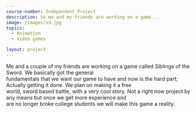 ```yaml
---
course-number: Independent Project
description: So me and my friends are working on a game...
image: /images/vd.jpg
topics:
  - Animation
  - Video games

layout: project
---
```


Me and a couple of my friends are working on a game called Siblings of the Sword. We basically got the general<br> fundamentals that we want our game to have and now is the hard part; Actually getting it done. We plan on making it a free<br> world, sword based battle, with a very cool story. Not a right now project by any means but once we get more experience and<br> are no longer broke college students we will make this game a reality.
